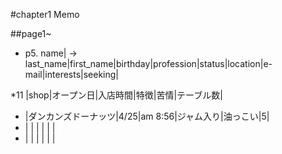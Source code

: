 #chapter1 Memo

##page1~

* p5. 
name|
-> last_name|first_name|birthday|profession|status|location|e-mail|interests|seeking|

*11 |shop|オープン日|入店時間|特徴|苦情|テーブル数|
*   |ダンカンズドーナッツ|4/25|am 8:56|ジャム入り|油っこい|5|
*   |    |          |        |    |    |
*   |    |          |        |    |    |